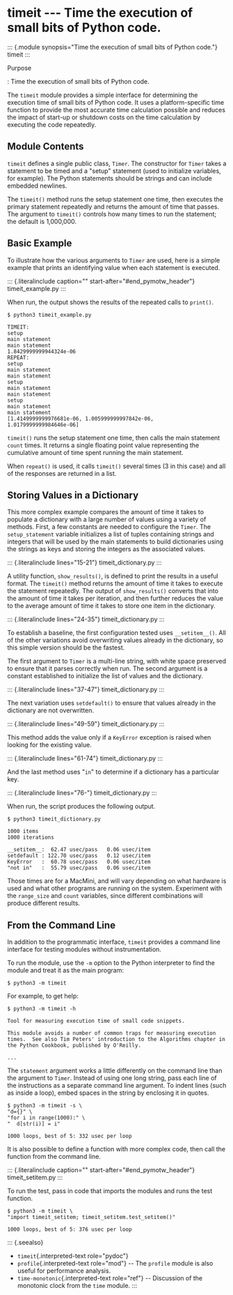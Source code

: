 # timeit \-\-- Time the execution of small bits of Python code.

::: {.module synopsis="Time the execution of small bits of Python code."} timeit :::

Purpose

: Time the execution of small bits of Python code.

The `timeit` module provides a simple interface for determining the execution time of small bits of Python code. It uses a platform-specific time function to provide the most accurate time calculation possible and reduces the impact of start-up or shutdown costs on the time calculation by executing the code repeatedly.

## Module Contents

`timeit` defines a single public class, `Timer`. The constructor for `Timer` takes a statement to be timed and a \"setup\" statement (used to initialize variables, for example). The Python statements should be strings and can include embedded newlines.

The `timeit()` method runs the setup statement one time, then executes the primary statement repeatedly and returns the amount of time that passes. The argument to `timeit()` controls how many times to run the statement; the default is 1,000,000.

## Basic Example

To illustrate how the various arguments to `Timer` are used, here is a simple example that prints an identifying value when each statement is executed.

::: {.literalinclude caption="" start-after="#end_pymotw_header"} timeit_example.py :::

When run, the output shows the results of the repeated calls to `print()`.

```{.sourceCode .none}
$ python3 timeit_example.py

TIMEIT:
setup
main statement
main statement
1.8429999999944324e-06
REPEAT:
setup
main statement
main statement
setup
main statement
main statement
setup
main statement
main statement
[1.4149999999976681e-06, 1.005999999997842e-06,
1.0179999999984646e-06]
```

`timeit()` runs the setup statement one time, then calls the main statement `count` times. It returns a single floating point value representing the cumulative amount of time spent running the main statement.

When `repeat()` is used, it calls `timeit()` several times (3 in this case) and all of the responses are returned in a list.

## Storing Values in a Dictionary

This more complex example compares the amount of time it takes to populate a dictionary with a large number of values using a variety of methods. First, a few constants are needed to configure the `Timer`. The `setup_statement` variable initializes a list of tuples containing strings and integers that will be used by the main statements to build dictionaries using the strings as keys and storing the integers as the associated values.

::: {.literalinclude lines="15-21"} timeit_dictionary.py :::

A utility function, `show_results()`, is defined to print the results in a useful format. The `timeit()` method returns the amount of time it takes to execute the statement repeatedly. The output of `show_results()` converts that into the amount of time it takes per iteration, and then further reduces the value to the average amount of time it takes to store one item in the dictionary.

::: {.literalinclude lines="24-35"} timeit_dictionary.py :::

To establish a baseline, the first configuration tested uses `__setitem__()`. All of the other variations avoid overwriting values already in the dictionary, so this simple version should be the fastest.

The first argument to `Timer` is a multi-line string, with white space preserved to ensure that it parses correctly when run. The second argument is a constant established to initialize the list of values and the dictionary.

::: {.literalinclude lines="37-47"} timeit_dictionary.py :::

The next variation uses `setdefault()` to ensure that values already in the dictionary are not overwritten.

::: {.literalinclude lines="49-59"} timeit_dictionary.py :::

This method adds the value only if a `KeyError` exception is raised when looking for the existing value.

::: {.literalinclude lines="61-74"} timeit_dictionary.py :::

And the last method uses \"`in`\" to determine if a dictionary has a particular key.

::: {.literalinclude lines="76-"} timeit_dictionary.py :::

When run, the script produces the following output.

```{.sourceCode .none}
$ python3 timeit_dictionary.py

1000 items
1000 iterations

__setitem__:  62.47 usec/pass   0.06 usec/item
setdefault : 122.70 usec/pass   0.12 usec/item
KeyError   :  60.78 usec/pass   0.06 usec/item
"not in"   :  55.79 usec/pass   0.06 usec/item
```

Those times are for a MacMini, and will vary depending on what hardware is used and what other programs are running on the system. Experiment with the `range_size` and `count` variables, since different combinations will produce different results.

## From the Command Line

In addition to the programmatic interface, `timeit` provides a command line interface for testing modules without instrumentation.

To run the module, use the `-m` option to the Python interpreter to find the module and treat it as the main program:

```{.sourceCode .none}
$ python3 -m timeit
```

For example, to get help:

```{.sourceCode .none}
$ python3 -m timeit -h

Tool for measuring execution time of small code snippets.

This module avoids a number of common traps for measuring execution
times.  See also Tim Peters' introduction to the Algorithms chapter in
the Python Cookbook, published by O'Reilly.

...
```

The `statement` argument works a little differently on the command line than the argument to `Timer`. Instead of using one long string, pass each line of the instructions as a separate command line argument. To indent lines (such as inside a loop), embed spaces in the string by enclosing it in quotes.

```{.sourceCode .none}
$ python3 -m timeit -s \
"d={}" \
"for i in range(1000):" \
"  d[str(i)] = i"

1000 loops, best of 5: 332 usec per loop
```

It is also possible to define a function with more complex code, then call the function from the command line.

::: {.literalinclude caption="" start-after="#end_pymotw_header"} timeit_setitem.py :::

To run the test, pass in code that imports the modules and runs the test function.

```{.sourceCode .none}
$ python3 -m timeit \
"import timeit_setitem; timeit_setitem.test_setitem()"

1000 loops, best of 5: 376 usec per loop
```

::: {.seealso}

- `timeit`{.interpreted-text role="pydoc"}
- `profile`{.interpreted-text role="mod"} \-- The `profile` module is also useful for performance analysis.
- `time-monotonic`{.interpreted-text role="ref"} \-- Discussion of the monotonic clock from the `time` module. :::
